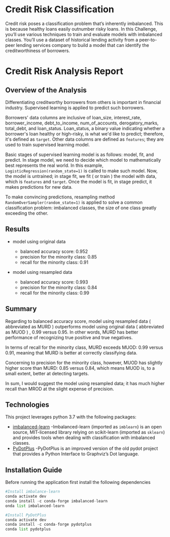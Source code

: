 # Credit Risk Classification

Credit risk poses a classification problem that’s inherently imbalanced. This is because healthy loans easily outnumber risky loans. In this Challenge, you’ll use various techniques to train and evaluate models with imbalanced classes. You’ll use a dataset of historical lending activity from a peer-to-peer lending services company to build a model that can identify the creditworthiness of borrowers.



# Credit Risk Analysis Report

## Overview of the Analysis

Differentiating creditworthy borrowers from others is important in financial industry. Supervised learning is applied to predict such borrowers.

Borrowers' data columns are inclusive of loan_size, interest_rate, borrower_income, debt_to_income, num_of_accounts, derogatory_marks, total_debt, and loan_status. Loan_status, a binary value indicating whether a borrower's loan healthy or high-risky, is what we'd like to predict; therefore, it's defined as `target`. Other data columns are defined as `features`; they are used to train supervised learning model.

Basic stages of supervised learning model is as follows: model, fit, and predict. In stage model,  we need to decide which model to mathematically best represents the real world.  In this example, `LogisticRegression(random_state=1)` is called to make such model. Now, the model is untrained;  in stage fit, we fit ( or train ) the model with data, which is `features` and `target`. Once the model is fit, in stage predict, it makes predictions for new data.

To make convincing predictions, resampling method `RandomOverSampler(random_state=1)` is applied to solve a common classification problem: imbalanced classes, the size of one class greatly exceeding the other. 



## Results

* model using original data
  * balanced accuracy score: 0.952
  * precision for  the minority class: 0.85
  * recall for  the minority class:  0.91




* model using resampled data
  * balanced accuracy score:  0.993
  * precision for  the minority class:  0.84
  * recall for  the minority class:  0.99



## Summary

Regarding to balanced accuracy score, model using resampled data ( abbreviated as MURD ) outperforms model using original data  ( abbreviated as MUOD ) , 0.99 versus 0.95. In other words, MURD has better performance of recognizing true positive and true negatives. 

In terms of recall  for the minority class, MURD exceeds MUOD: 0.99 versus 0.91, meaning that MURD is better at correctly classifying data.

Concerning to precision for the minority class, however, MUOD has slightly higher score than MURD: 0.85 versus 0.84, which means MUOD is, to a small extent, better at detecting targets.

In sum, I would suggest the model using resampled data; it has much higher recall than MROD at the slight expense of precision.



## Technologies

This project leverages python 3.7 with the following packages:

* [imbalanced-learn](https://imbalanced-learn.org/stable/) -Imbalanced-learn (imported as `imblearn`) is an open source, MIT-licensed library relying on scikit-learn (imported as `sklearn`) and provides tools when dealing with classification with imbalanced classes.
* [PyDotPlus](https://pydotplus.readthedocs.io/) -PyDotPlus is an improved version of the old pydot project that provides a Python Interface to Graphviz’s Dot language.



## Installation Guide

Before running the application first install the following dependencies

```python
#Install imbalance-learn
conda activate dev
conda install -c conda-forge imbalanced-learn
onda list imbalanced-learn

#Install PyDotPlus
conda activate dev
conda install -c conda-forge pydotplus
conda list pydotplus
```



